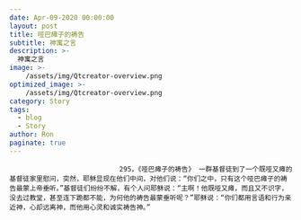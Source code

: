 ```yaml
---
date: Apr-09-2020 00:00:00
layout: post
title: 哑巴瘫子的祷告
subtitle: 神寓之言
description: >-
  神寓之言
image: >-
    /assets/img/Qtcreator-overview.png
optimized_image: >-
    /assets/img/Qtcreator-overview.png
category: Story
tags:
  - blog
  - Story
author: Ron
paginate: true
---
```


							　　295，《哑巴瘫子的祷告》 一群基督徒到了一个既哑又瘫的基督徒家里慰问，突然，耶稣显现在他们中间，对他们说：“你们之中，只有这个哑巴瘫子的祷告最蒙上帝垂听。”基督徒们纷纷不解，有个人问耶稣说：“主啊！他既哑又瘫，而且又不识字，没去过教堂，甚至连下跪都不能，为何他的祷告最蒙垂听呢？”耶稣说：“你们都用言语和行为亲近神，心却远离神，而他用心灵和诚实祷告神。”
							
							
						